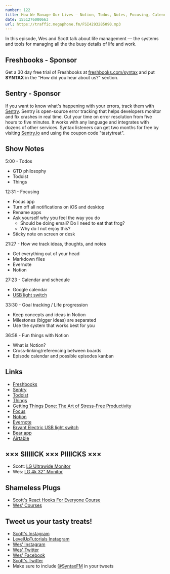 ```yaml
---
number: 122
title: How We Manage Our Lives — Notion, Todos, Notes, Focusing, Calendars, Goal tracking, and more!
date: 1551276000663
url: https://traffic.megaphone.fm/FSI4293285090.mp3
---
```


In this episode, Wes and Scott talk about life management — the systems and tools for managing all the the busy details of life and work. 

## Freshbooks - Sponsor

Get a 30 day free trial of Freshbooks at [freshbooks.com/syntax](https://freshbooks.com/syntax) and put **SYNTAX** in the "How did you hear about us?" section.

## Sentry - Sponsor

If you want to know what's happening with your errors, track them with [Sentry](https://sentry.io/). Sentry is open-source error tracking that helps developers monitor and fix crashes in real time. Cut your time on error resolution from five hours to five minutes. It works with any language and integrates with dozens of other services. Syntax listeners can get two months for free by visiting [Sentry.io](https://sentry.io/) and using the coupon code "tastytreat".

## Show Notes

5:00 - Todos

* GTD philosophy
* Todoist
* Things

12:31 - Focusing

* Focus app
* Turn off all notifications on iOS and desktop
* Rename apps
* Ask yourself why you feel the way you do
  * Should be doing email? Do I need to eat that frog?
  * Why do I not enjoy this?
* Sticky note on screen or desk

21:27 - How we track ideas, thoughts, and notes

* Get everything out of your head
* Markdown files
* Evernote
* Notion

27:23 - Calendar and schedule

* Google calendar
* [USB light switch](https://amzn.to/2NgeOsz) 

33:30 - Goal tracking / Life progression

* Keep concepts and ideas in Notion
* Milestones (bigger ideas) are separated
* Use the system that works best for you

36:58 - Fun things with Notion

* What is Notion?
* Cross-linking/referencing between boards
* Episode calendar and possible episodes kanban

## Links

* [Freshbooks](https://freshbooks.com/syntax)
* [Sentry](https://sentry.io/)
* [Todoist](https://todoist.com/)
* [Things](https://culturedcode.com/things/)
* [Getting Things Done: The Art of Stress-Free Productivity](https://www.amazon.com/Getting-Things-Done-Stress-Free-Productivity/dp/0142000280)
* [Focus](https://heyfocus.com/)
* [Notion](https://notion.so/)
* [Evernote](https://evernote.com/)
* [Bryant Electric USB light switch](https://amzn.to/2NgeOsz)
* [Bear app](https://bear.app/)
* [Airtable](https://airtable.com/)

## ××× SIIIIICK ××× PIIIICKS ×××

* Scott: [LG Ultrawide Monitor](https://amzn.to/2EkdguN)
* Wes: [LG 4k 32" Monitor](https://amzn.to/2Ipsrqu)

## Shameless Plugs

* [Scott's React Hooks For Everyone Course](https://www.leveluptutorials.com/pro)
* [Wes' Courses](https://www.wesbos.com/courses)

## Tweet us your tasty treats!

* [Scott's Instagram](https://www.instagram.com/stolinski/)
* [LevelUpTutorials Instagram](https://www.instagram.com/LevelUpTutorials/)
* [Wes' Instagram](https://www.instagram.com/wesbos/)
* [Wes' Twitter](https://twitter.com/wesbos)
* [Wes' Facebook](https://www.facebook.com/wesbos.developer)
* [Scott's Twitter](https://twitter.com/stolinski)
* Make sure to include [@SyntaxFM](https://twitter.com/SyntaxFM) in your tweets